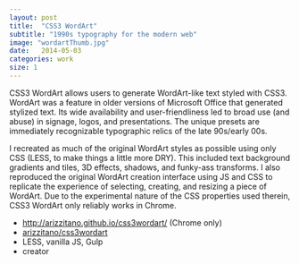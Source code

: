 ```yaml
---
layout: post
title:  "CSS3 WordArt"
subtitle: "1990s typography for the modern web"
image: "wordartThumb.jpg"
date:   2014-05-03
categories: work
size: 1
---
```


CSS3 WordArt allows users to generate WordArt-like text styled with CSS3. WordArt was a feature in older versions of Microsoft Office that generated stylized text. Its wide availability and user-friendliness led to broad use (and abuse) in signage, logos, and presentations. The unique presets are immediately recognizable typographic relics of the late 90s/early 00s.

I recreated as much of the original WordArt styles as possible using only CSS (LESS, to make things a little more DRY). This included text background gradients and tiles, 3D effects, shadows, and funky-ass transforms. I also reproduced the original WordArt creation interface using JS and CSS to replicate the experience of selecting, creating, and resizing a piece of WordArt. Due to the experimental nature of the CSS properties used therein, CSS3 WordArt only reliably works in Chrome.

<ul class="workMeta">
    <li class="link"><a href="http://arizzitano.github.io/css3wordart/" target="_blank">http://arizzitano.github.io/css3wordart/</a> (Chrome only)</li>
    <li class="github"><a href="https://github.com/arizzitano/css3wordart" target="_blank">arizzitano/css3wordart</a></li>
    <li class="builtWith">LESS, vanilla JS, Gulp</li>
    <li class="role">creator</li>
</ul>
